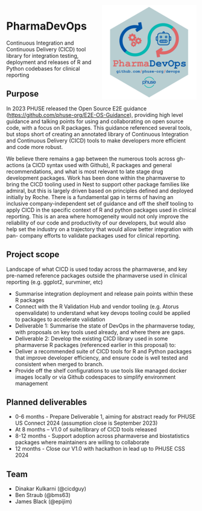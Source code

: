 <img align="right" width="250" height="250" src="https://github.com/phuse-org/devops/blob/main/assets/PharmaDevOps.png?raw=true"> 

# PharmaDevOps

Continuous Integration and Continuous Delivery (CICD) tool library for integration testing,
deployment and releases of R and Python codebases for clinical reporting

## Purpose

In 2023 PHUSE released the Open Source E2E guidance (https://github.com/phuse-org/E2E-OS-Guidance),
providing high level guidance and talking points for using and collaborating on open source code, with a focus
on R packages. This guidance referenced several tools, but stops short of creating an annotated library of
Continuous Integration and Continuous Delivery (CICD) tools to make developers more efficient and code more
robust.

We believe there remains a gap between the numerous tools across gh-actions (a CICD syntax used with
Github), R packages and general recommendations, and what is most relevant to late stage drug development
packages. Work has been done within the pharmaverse to bring the CICD tooling used in Nest to support other
package families like admiral, but this is largely driven based on principles defined and deployed initially by
Roche. There is a fundamental gap in terms of having an inclusive company-independent set of guidance and
off the shelf tooling to apply CICD in the specific context of R and python packages used in clinical reporting.
This is an area where homogeneity would not only improve the reliability of our code and productivity of our
developers, but would also help set the industry on a trajectory that would allow better integration with pan-
company efforts to validate packages used for clinical reporting.

## Project scope

Landscape of what CICD is used today across the pharmaverse, and key pre-named reference
packages outside the pharmaverse used in clinical reporting (e.g. ggplot2, survminer, etc)

- Summarise integration deployment and release pain points within these R packages
- Connect with the R Validation Hub and vendor tooling (e.g. Atorus openvalidate) to understand what key
devops tooling could be applied to packages to accelerate validation
- Deliverable 1: Summarise the state of DevOps in the pharmaverse today, with proposals on key tools
used already, and where there are gaps.
- Deliverable 2: Develop the existing CICD library used in some pharmaverse R packages (referenced
earlier in this proposal) to:
- Deliver a recommended suite of CICD tools for R and Python packages that improve developer
efficiency, and ensure code is well tested and consistent when merged to branch.
- Provide off the shelf configurations to use tools like managed docker images locally or via Github codespaces to simplify environment management

## Planned deliverables

- 0-6 months - Prepare Deliverable 1, aiming for abstract ready for PHUSE US Connect 2024 (assumption
close is September 2023)
- At 8 months – V1.0 of suite/library of CICD tools released
- 8-12 months - Support adoption across pharmaverse and biostatistics packages where maintainers are
willing to collaborate
- 12 months - Close our V1.0 with hackathon in lead up to PHUSE CSS 2024

## Team

- Dinakar Kulkarni (@cicdguy)
- Ben Straub (@bms63)
- James Black (@epijim)
